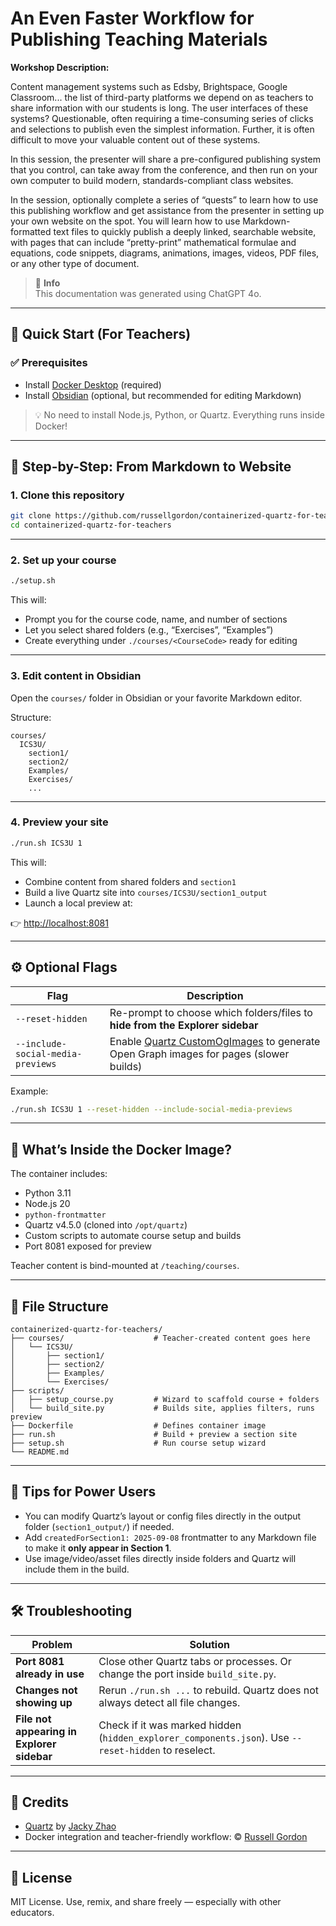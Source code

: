# An Even Faster Workflow for Publishing Teaching Materials

**Workshop Description:**

Content management systems such as Edsby, Brightspace, Google Classroom... the list of third-party platforms we depend on as teachers to share information with our students is long. The user interfaces of these systems? Questionable, often requiring a time-consuming series of clicks and selections to publish even the simplest information. Further, it is often difficult to move your valuable content out of these systems.

In this session, the presenter will share a pre-configured publishing system that you control, can take away from the conference, and then run on your own computer to build modern, standards-compliant class websites.

In the session, optionally complete a series of “quests” to learn how to use this publishing workflow and get assistance from the presenter in setting up your own website on the spot. You will learn how to use Markdown-formatted text files to quickly publish a deeply linked, searchable website, with pages that can include “pretty-print” mathematical formulae and equations, code snippets, diagrams, animations, images, videos, PDF files, or any other type of document.

> 📘 **Info**  
> This documentation was generated using ChatGPT 4o.

---

## 🚀 Quick Start (For Teachers)

### ✅ Prerequisites

- Install [Docker Desktop](https://www.docker.com/products/docker-desktop) (required)
- Install [Obsidian](https://obsidian.md/) (optional, but recommended for editing Markdown)

> 💡 No need to install Node.js, Python, or Quartz. Everything runs inside Docker!

---

## 🐳 Step-by-Step: From Markdown to Website

### 1. Clone this repository

```bash
git clone https://github.com/russellgordon/containerized-quartz-for-teachers.git
cd containerized-quartz-for-teachers
```

---

### 2. Set up your course

```bash
./setup.sh
```

This will:
- Prompt you for the course code, name, and number of sections
- Let you select shared folders (e.g., “Exercises”, “Examples”)
- Create everything under `./courses/<CourseCode>` ready for editing

---

### 3. Edit content in Obsidian

Open the `courses/` folder in Obsidian or your favorite Markdown editor.

Structure:
```
courses/
  ICS3U/
    section1/
    section2/
    Examples/
    Exercises/
    ...
```

---

### 4. Preview your site

```bash
./run.sh ICS3U 1
```

This will:
- Combine content from shared folders and `section1`
- Build a live Quartz site into `courses/ICS3U/section1_output`
- Launch a local preview at:

👉 [http://localhost:8081](http://localhost:8081)

---

## ⚙️ Optional Flags

| Flag | Description |
|------|-------------|
| `--reset-hidden` | Re-prompt to choose which folders/files to **hide from the Explorer sidebar** |
| `--include-social-media-previews` | Enable [Quartz CustomOgImages](https://github.com/jackyzha0/quartz#plugin-customogimages) to generate Open Graph images for pages (slower builds) |

Example:

```bash
./run.sh ICS3U 1 --reset-hidden --include-social-media-previews
```

---

## 🔧 What’s Inside the Docker Image?

The container includes:

- Python 3.11
- Node.js 20
- `python-frontmatter`
- Quartz v4.5.0 (cloned into `/opt/quartz`)
- Custom scripts to automate course setup and builds
- Port 8081 exposed for preview

Teacher content is bind-mounted at `/teaching/courses`.

---

## 🧼 File Structure

```
containerized-quartz-for-teachers/
├── courses/                    # Teacher-created content goes here
│   └── ICS3U/
│       ├── section1/
│       ├── section2/
│       ├── Examples/
│       └── Exercises/
├── scripts/
│   ├── setup_course.py         # Wizard to scaffold course + folders
│   └── build_site.py           # Builds site, applies filters, runs preview
├── Dockerfile                  # Defines container image
├── run.sh                      # Build + preview a section site
├── setup.sh                    # Run course setup wizard
└── README.md
```

---

## 🧠 Tips for Power Users

- You can modify Quartz’s layout or config files directly in the output folder (`section1_output/`) if needed.
- Add `createdForSection1: 2025-09-08` frontmatter to any Markdown file to make it **only appear in Section 1**.
- Use image/video/asset files directly inside folders and Quartz will include them in the build.

---

## 🛠️ Troubleshooting

| Problem | Solution |
|--------|----------|
| **Port 8081 already in use** | Close other Quartz tabs or processes. Or change the port inside `build_site.py`. |
| **Changes not showing up** | Rerun `./run.sh ...` to rebuild. Quartz does not always detect all file changes. |
| **File not appearing in Explorer sidebar** | Check if it was marked hidden (`hidden_explorer_components.json`). Use `--reset-hidden` to reselect. |

---

## 🙏 Credits

- [Quartz](https://github.com/jackyzha0/quartz) by [Jacky Zhao](https://jzhao.xyz/)
- Docker integration and teacher-friendly workflow: © [Russell Gordon](https://github.com/russellgordon)

---

## 📣 License

MIT License. Use, remix, and share freely — especially with other educators.
